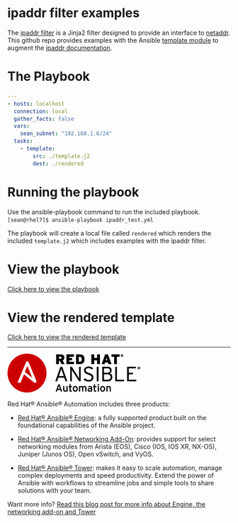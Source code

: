 # ipaddr filter examples
The [ipaddr filter](http://docs.ansible.com/ansible/latest/playbooks_filters_ipaddr.html) is a Jinja2 filter designed to provide an interface to [netaddr](https://pypi.python.org/pypi/netaddr).  This github repo provides examples with the Ansible [template module](http://docs.ansible.com/ansible/latest/template_module.html) to augment the [ipaddr documentation](http://docs.ansible.com/ansible/latest/playbooks_filters_ipaddr.html).

# The Playbook
```yaml
---
- hosts: localhost
  connection: local
  gather_facts: false
  vars:
    sean_subnet: "192.168.1.0/24"
  tasks:
    - template:
        src: ./template.j2
        dest: ./rendered
```

# Running the playbook
Use the ansible-playbook command to run the included playbook.
`[sean@rhel7]$ ansible-playbook ipaddr_test.yml`

The playbook will create a local file called `rendered` which renders the included `template.j2` which includes examples with the ipaddr filter.

# View the playbook
[Click here to view the playbook](ipaddr_test.yml)

# View the rendered template
[Click here to view the rendered template](rendered)

 ---
![Red Hat Ansible Automation](rh-ansible-automation.png)

Red Hat® Ansible® Automation includes three products:

- [Red Hat® Ansible® Engine](https://www.ansible.com/ansible-engine): a fully supported product built on the foundational capabilities of the Ansible project.

- [Red Hat® Ansible® Networking Add-On](https://www.ansible.com/ansible-engine): provides support for select networking modules from Arista (EOS), Cisco (IOS, IOS XR, NX-OS), Juniper (Junos OS), Open vSwitch, and VyOS.

- [Red Hat® Ansible® Tower](https://www.ansible.com/tower): makes it easy to scale automation, manage complex deployments and speed productivity. Extend the power of Ansible with workflows to streamline jobs and simple tools to share solutions with your team.

Want more info?
[Read this blog post for more info about Engine, the networking add-on and Tower](https://www.ansible.com/blog/red-hat-ansible-automation-engine-vs-tower)
